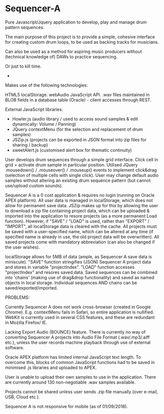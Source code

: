 # Sequencer-A


Pure Javascript/Jquery application to develop, play and manage drum pattern sequences.

The main purpose of this project is to provide a simple, cohesive interface for creating custom drum loops, to be used as backing tracks for musicians. 

Can also be used as a method for aspiring music producers without (technical knowledge of) DAWs to practice sequencing.

Or just to kill time.

*

Makes use of the following technologies:

HTML5 localStorage.
webAudio JavaScript API.
.wav files maintained in BLOB fields in a database table (Oracle) - client accesses through REST.


External JavaScript libraries:

- Howler.js (audio library / used to access sound samples & edit dynamically: Volume / Panning)
- JQuery contextMenu (for the selection and replacement of drum samples)
- JSZip.js (projects can be exported in JSON format into zip files for sharing / backup)
- sweetAlert.js (customised alert box for thematic continuity)


User develops drum sequences through a simple grid interface. Click cell in grid = activate drum sample in particular position.
Utilised JQuery .mousedown() / .mouseover() / .mouseup() events to implement click&drag (selection of multiple cells with single click). User may change default audio samples without altering an existing drum sequence pattern (but cannot use/upload custom sounds).


Sequencer A is a 0 cost application & requires no login (running on Oracle APEX platform).
All user data is managed in localStorage, which does not allow for permanent save data. JSZip makes up for this by allowing the user to download a zip file containing project data, which can be uploaded & imported into the application to resore projects (as a more permanent Load function). However, if "SAVE" / "LOAD" is used, rather than "EXPORT" / "IMPORT", all localStorage data is cleared with the cache. All projects must be saved with a user-specified name, which can be altered at any time (if specified name is already in use, the old project data will be overwritten). All saved projects come with mandatory abbreviation (can also be changed if the user wishes). 

localStorage allows for 5MB of data (ample, as Sequencer A save data is miniscule).
"SAVE" function stringifies (JSON) Sequencer A project data and stores in variable "projectIndex".
"LOAD" function accesses "projectIndex" and resores saved data.
Saved sequences can be combined into 'chains' (making use of drag&drop functionality) and saved as named objects in local storage. Individual sequences AND chains can be saved/exported/imported.


PROBLEMS:

Currently Sequencer A does not work cross-browser (created in Google Chrome). E.g. contextMenu fails in Safari, so entire application is nullified. WebKit is currently used in several CSS features, and these are redundant in Mozilla Firefox/ IE.

Lacking Export Audio (BOUNCE) feature. There is currently no way of converting Sequencer A projects into Audio File Format (.wav/.mp3/.aiff etc.), unless the user records machine playback through use of external software.

Oracle APEX platform has limited internal JavaScript text length. To overcome this, blocks of common JavaScript functions had to be saved in minimised .js libraries and uploaded to APEX.

User is unable to upload their own samples to use in the application. There are currently around 130 non-negotiable .wav samples available.

Projects cannot be shared unless user sends .zip file manually (over e-mail, USB, Cloud etc.).

Sequencer A is not responsive for mobile (as of 01/09/2018).